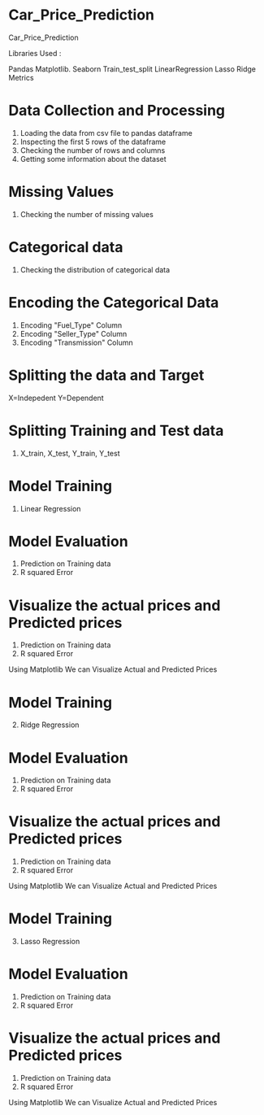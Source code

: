 # Car_Price_Prediction
Car_Price_Prediction

Libraries Used :

Pandas 
Matplotlib.
Seaborn 
Train_test_split
LinearRegression
Lasso
Ridge
Metrics

# Data Collection and Processing

1.  Loading the data from csv file to pandas dataframe
2.  Inspecting the first 5 rows of the dataframe
3.  Checking the number of rows and columns
4.  Getting some information about the dataset

# Missing Values

1.  Checking the number of missing values

# Categorical data

1.  Checking the distribution of categorical data

# Encoding the Categorical Data

1.  Encoding "Fuel_Type" Column
2.  Encoding "Seller_Type" Column
3.  Encoding "Transmission" Column

# Splitting the data and Target

X=Indepedent
Y=Dependent

# Splitting Training and Test data

1.  X_train, X_test, Y_train, Y_test

# Model Training

1. Linear Regression

# Model Evaluation

1.  Prediction on Training data
2.  R squared Error

# Visualize the actual prices and Predicted prices

1. Prediction on Training data
2. R squared Error

Using Matplotlib We can Visualize Actual and Predicted Prices

# Model Training

2. Ridge Regression

# Model Evaluation

1.  Prediction on Training data
2.  R squared Error

# Visualize the actual prices and Predicted prices

1. Prediction on Training data
2. R squared Error

Using Matplotlib We can Visualize Actual and Predicted Prices

# Model Training

3. Lasso Regression

# Model Evaluation

1.  Prediction on Training data
2.  R squared Error

# Visualize the actual prices and Predicted prices

1. Prediction on Training data
2. R squared Error

Using Matplotlib We can Visualize Actual and Predicted Prices
